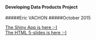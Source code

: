 #### Developing Data Products Project
#####Eric VACHON
#####October 2015
  
[The Shiny App is here :-)](https://ervachon.shinyapps.io/Developing_Data_Products)  
[The HTML 5-slides is here :-)](http://ervachon.github.io/Developing_Data_Products/)  
  

